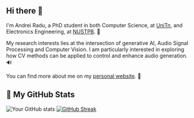 ## Hi there 👋

<!--
**andrei-radu/andrei-radu** is a ✨ _special_ ✨ repository because its `README.md` (this file) appears on your GitHub profile.

Here are some ideas to get you started:

- 🔭 I’m currently working on ...
- 🌱 I’m currently learning ...
- 👯 I’m looking to collaborate on ...
- 🤔 I’m looking for help with ...
- 💬 Ask me about ...
- 📫 How to reach me: ...
- 😄 Pronouns: ...
- ⚡ Fun fact: ...
-->

I'm Andrei Radu, a PhD student in both Computer Science, at [UniTn](https://www.unitn.it/en), and Electronics Engineering, at [NUSTPB](https://www.upb.ro/en). 🤖 

My research interests lies at the intersection of generative AI, Audio Signal Processing and Computer Vision. I am particularly interested in exploring how CV methods can be applied to control and enhance audio generation. 🔊

You can find more about me on my [personal website](https://andrei-radu.github.io/). 🔗

## 🚀 My GitHub Stats

![Your GitHub stats](https://github-readme-stats.vercel.app/api?username=andrei-radu&show_icons=true&count_private=true)
[![GitHub Streak](https://github-readme-streak-stats.herokuapp.com/?user=andrei-radu)](https://github.com/DenverCoder1/github-readme-streak-stats)

